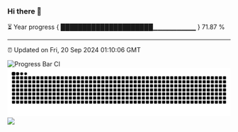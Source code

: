 ### Hi there 👋

⏳ Year progress { █████████████████████▁▁▁▁▁▁▁▁▁ } 71.87 %

---

⏰ Updated on Fri, 20 Sep 2024 01:10:06 GMT

![Progress Bar CI](https://github.com/liununu/liununu/workflows/Progress%20Bar%20CI/badge.svg)![](https://raw.githubusercontent.com/L1cardo/L1cardo/main/assets/github-contribution-grid-snake.svg)![](https://raw.githubusercontent.com/seesaws/seesaws/main/assets/github-contribution-grid-snake.svg)
